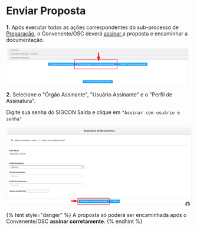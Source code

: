 # Enviar Proposta

**1.** Após executar todas as ações correspondentes do sub-processo de [Preparação](broken-reference), o Convenente/OSC deverá [assinar ](broken-reference)a proposta e encaminhar a documentação.&#x20;

![](<../../.gitbook/assets/image (4).png>)

**2.** Selecione o "Órgão Assinante", "Usuário Assinante" e o "Perfil de Assinatura".

Digite sua senha do SIGCON Saída e clique em `"Assinar com usuário e senha"`

![](<../../.gitbook/assets/image (14).png>)

{% hint style="danger" %}
A proposta só poderá ser encaminhada após o Convenente/OSC **assinar corretamente**.
{% endhint %}
